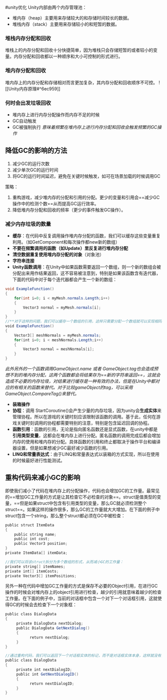 #unity优化 
Unity内部由两个内存管理池：
- 堆内存（heap）主要用来存储较大的和存储时间较长的数据。
- 堆栈内存（stack）主要用来存储较小的和短暂的数据。

### 堆栈内存分配和回收
堆栈上的内存分配和回收十分快捷简单，因为堆栈只会存储短暂的或者较小的变量。内存分配和回收都以一种顺序和大小可控制的形式进行。

### 堆内存分配和回收
堆内存上的内存分配和存储相对而言更加复杂，其内存分配和回收顺序不可控。
![[Unity内存原理#^6ec959]]
### 何时会出发垃圾回收
- 堆内存上进行内存分配操作而内存不足的时候
- GC自动触发
- GC被强制执行
*意味着频繁在堆内存上进行内存分配和回收会触发频繁的GC操作*

## 降低GC的影响的方法
1. 减少GC的运行次数
2. 减少单次GC的运行时间
3. 将GC的运行时间延迟，避免在关键时候触发，如可在场景加载的时候调用GC

策略：
1. 重构游戏，减少堆内存的分配和引用的分配。更少的变量和引用会==减少GC操作中的检测个数==从而提高GC运行效率。
2. 降低堆内存分配和回收的频率（更少的事件触发GC操作）。

### 减少内存垃圾的数量
- **缓存**：在代码中反复调用操作堆内存分配的函数，我们可以缓存这些变量重复利用。（如GetComponent和每次操作都new新的数组）
- **不要在频繁调用的函数（如Update）里反复进行堆内存分配**
- **清空数据重复使用堆内存分配的对象**（对象池）
- **字符串连接**
- **Unity函数调用**：在Unity中如果函数需要返回一个数组，则一个新的数组会被分配出来用作结果返回，这不容易被注意到，特别是如果该函数含有迭代器，下面的代码中对于每个迭代器都会产生一个新的数组：
```C#
void ExampleFunction()
{
    for(int i=0; i < myMesh.normals.Length;i++)
    {
        Vector3 normal = myMesh.normals[i];
    }
}
//**对于这样的问题，我们可以缓存一个数组的引用，这样只需要分配一个数组就可以实现相同的功能，从而减少内存垃圾的产生：**//
void ExampleFunction()
{
    Vector3[] meshNormals = myMesh.normals;
    for(int i=0; i < meshNormals.Length;i++)
    {
        Vector3 normal = meshNormals[i];
    }
}
```
*此外另外的一个函数调用GameObject.name 或者 GameObject.tag也会造成预想不到的堆内存分配，这两个函数都会将结果存为==新的字符串返回==，这就会造成不必要的内存垃圾，对结果进行缓存是一种有效的办法，但是在Unity中都对应的有相关的函数来替代。对于比较gameObject的tag，可以采用GameObject.CompareTag()来替代。*
- **装箱操作**
- **协程**：调用 StartCoroutine()会产生少量的内存垃圾，因为unity会**生成实体**来管理协程。所以在游戏的关键时刻应该限制该函数的调用。基于此，任何在游戏关键时刻调用的协程都需要特别的注意，特别是包含延迟回调的协程。
- **函数引用**：函数的引用，无论是指向匿名函数还是显式函数，在unity中都是**引用类型变量**，这都会在堆内存上进行分配。匿名函数的调用完成后都会增加内存的使用和堆内存的分配。具体函数的引用和终止都取决于操作平台和编译器设置，但是如果想减少GC最好减少函数的引用。
- **LINQ和常量表达式**：由于LINQ和常量表达式以装箱的方式实现，所以在使用的时候最好进行性能测试。

## 重构代码来减小GC的影响
即使我们减小了代码在堆内存上的分配操作，代码也会增加GC的工作量。最常见的==增加GC工作量的方式是让其检查它不必检查的对象==。struct是值类型的变量，==但是如果struct中包含有引用类型的变量，那么GC就必须检测整个struct==。如果这样的操作很多，那么GC的工作量就大大增加。在下面的例子中struct包含一个string，那么整个struct都必须在GC中被检查：
```C#
public struct ItemData
{
    public string name;
    public int cost;
    public Vector3 position;
}
private ItemData[] itemData;

//我们可以将该struct拆分为多个数组的形式，从而减小GC的工作量：
private string[] itemNames;
private int[] itemCosts;
private Vector3[] itemPositions;
```
另外一种在代码中增加GC工作量的方式是保存不必要的Object引用，在进行GC操作的时候会对堆内存上的object引用进行检查，越少的引用就意味着越少的检查工作量。在下面的例子中，当前的对话框中包含一个对下一个对话框引用，这就使得GC的时候会去检查下一个对象框：
```C#
public class DialogData
{
     private DialogData nextDialog;
     public DialogData GetNextDialog()
     {
           return nextDialog;
     }
}

//通过重构代码，我们可以返回下一个对话框实体的标记，而不是对话框实体本身，这样就没有多余的object引用，从而减少GC的工作量：
public class DialogData
{
     private int nextDialogID;
     public int GetNextDialogID()
     {
           return nextDialogID;
     }
}
```